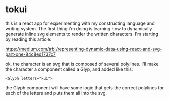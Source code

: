 # tokui

this is a react app for experimenting with my constructing language and writing system.  The first thing i'm doing is learning how to dynamically generate inline svg elements to render the written characters.  I'm starting by reading this article:

https://medium.com/trbl/representing-dynamic-data-using-react-and-svg-part-one-84c8ed1737c7

ok.  the character is an svg that is composed of several polylines.  I'll make the character a component called a Glyp, and added like this:
```
<Glyph letters="kui">
```

the Glyph component will have some logic that gets the correct polylines for each of the letters and puts them all into the svg.

